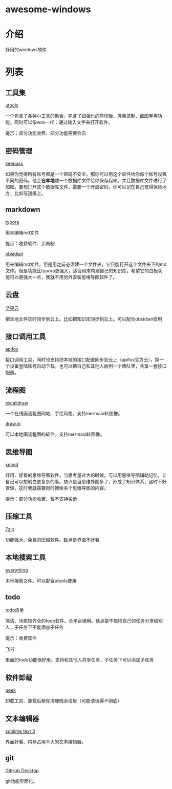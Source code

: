 # awesome-windows

# 介绍

好用的windows软件

# 列表

## 工具集

 [utools](https://www.u.tools/)

一个包含了各种小工具的集合，包含了如强化的剪切板、屏幕录制、截图等等功能。同时可以像wox一样：通过输入文字来打开软件。

提示：部分功能收费、部分功能需要会员

## 密码管理

[keepass](https://keepass.com/)

如果你觉得所有账号都是一个密码不安全。那你可以用这个软件给你每个账号设置不同的密码。他会**在本地**建一个数据库文件给你保存起来。并且数据库文件进行了加密。要想打开这个数据库文件，需要一个开启密码，你可以记在自己觉得保险地方，比如写道纸上。

## markdown

[typora](https://www.typora.net/)

用来编辑md文件

提示：收费软件、买断制

[obsidian](https://obsidian.md/)

用来编辑md文件，但是用之前必须建一个文件夹，它只能打开这个文件夹下的md文件。但是功能比typora更强大，适合用来构建自己的知识库。希望它的白板功能可以更强大一点，我就不用另外安装思维导图软件了。

## 云盘

[坚果云](https://www.jianguoyun.com/)

把本地文件实时同步到云上。比如把知识库同步到云上。可以配合obsidian使用

## 接口调用工具

[apifox](https://apifox.com/)

接口调用工具，同时也支持把本地的接口配置同步到云上（apifox官方云），换一个设备登陆账号自动下载。也可以把自己和其他人放到一个团队里，共享一套接口配置。

## 流程图

[excalidraw](https://excalidraw.com/)

一个在线画流程图网站、手绘风格。支持mermaid转图像。

[draw.io](https://github.com/jgraph/drawio-desktop/releases)

可以本地画流程图的软件。支持mermaid转图像。

## 思维导图

[xmind](https://xmind.cn/)

好用、好看的思维导图软件。当思考量过大的时候，可以用思维导图辅助记忆，让自己可以想明白更复杂的事。缺点是当思维导图多了，形成了知识体系，这时不好管理，这时我就需要同时搜索多个思维导图的内容。

提示：部分功能收费、暂不支持买断

## 压缩工具

[7zip](https://www.7-zip.org/)

功能强大、免费的压缩软件。缺点是界面不好看

## 本地搜索工具

[everything](https://www.voidtools.com/zh-cn/)

本地搜索文件。可以配合utools使用

## todo

[todo清单](https://todo.evestudio.cn/)

简洁、功能较齐全的todo软件。全平台通用。缺点是不能把自己的任务分享給别人，子任务下不能添加子任务

提示：收费软件

[飞书](https://www.feishu.cn/download)

里面的todo功能很好用。支持和其他人共享任务，子任务下可以添加子任务

## 软件卸载

[geek](https://geekuninstaller.com/)

卸载工具、卸载后帮你清理残余垃圾（可能清理得不彻底）

## 文本编辑器

[sublime text 3](https://www.sublimetext.com/3)

界面好看、内存占用不大的文本编辑器。

## git

[GitHub Desktop](https://desktop.github.com/)

git功能界面化。
